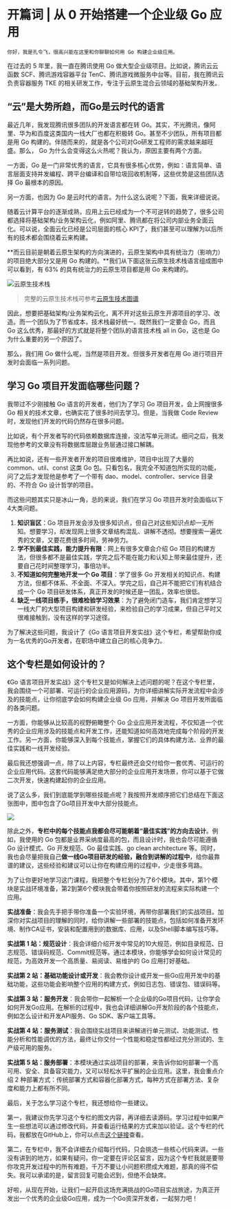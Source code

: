 # 开篇词 | 从 0 开始搭建一个企业级 Go 应用

    你好，我是孔令飞，很高兴能在这里和你聊聊如何用 Go 构建企业级应用。

在过去的 5 年里，我一直在腾讯使用 Go 做大型企业级项目。比如说，腾讯云云函数 SCF、腾讯游戏容器平台 TenC、腾讯游戏微服务中台等。目前，我在腾讯云负责容器服务 TKE 的相关研发工作，专注于云原生混合云领域的基础架构开发。

## “云”是大势所趋，而Go是云时代的语言

最近几年，我发现腾讯很多团队的开发语言都在转 Go。其实，不光腾讯，像阿里、华为和百度这类国内一线大厂也都在积极转 Go。甚至不少团队，所有项目都是用 Go 构建的。伴随而来的，就是各个公司对Go研发工程师的需求越来越旺盛。那么， Go 为什么会变得这么火热呢？我认为，原因主要有两个方面。

一方面，Go 是一门非常优秀的语言，它具有很多核心优势，例如：语言简单、语言层面支持并发编程、跨平台编译和自带垃圾回收机制等，这些优势是这些团队选择 Go 最根本的原因。

另一方面，也因为 Go 是云时代的语言。为什么这么说呢？下面，我来详细说说。

随着云计算平台的逐渐成熟，应用上云已经成为一个不可逆转的趋势了，很多公司都选择将基础架构/业务架构云化，例如阿里、腾讯都在将公司内部业务全面云化。可以说，全面云化已经是公司层面的核心 KPI了，我们甚至可以理解为以后所有的技术都会围绕着云来构建。

**而云目前是朝着云原生架构的方向演进的，云原生架构中具有统治力（影响力）的项目绝大部分又是用 Go 构建的。**我们从下面这张云原生技术栈语言组成图中可以看到，有 63% 的具有统治力的云原生项目都是用 Go 来构建的。

![](https://static001.geekbang.org/resource/image/c6/51/c608623543c26b8f088bea958856f551.png "云原生技术栈")

> 完整的云原生技术栈可参考[云原生技术图谱](https://landscape.cncf.io/images/landscape.png)

因此，想要把基础架构/业务架构云化，离不开对这些云原生开源项目的学习、改造。而一个团队为了节省成本，技术栈最好统一。既然我们一定要会 Go，而且 Go 这么优秀，那最好的方式就是将整个团队的语言技术栈 all in Go，这也是 Go 为什么重要的另一个原因了。

那么，我们用 Go 做什么呢，当然是项目开发。但很多开发者在用 Go 进行项目开发时会面临一系列问题。

## 学习 Go 项目开发面临哪些问题？

我带过不少刚接触 Go 语言的开发者，他们为了学习 Go 项目开发，会上网搜很多 Go 相关的技术文章，也确实花了很多时间去学习。但是，当我做 Code Review 时，发现他们开发的代码仍然存在很多问题。

比如说，有个开发者写的代码依赖数据库连接，没法写单元测试。细问之后，我发现他参考的文章没有将数据库层跟业务层通过接口解耦。

再比如说，还有一些开发者开发的项目很难维护，项目中出现了大量的 common、util、const 这类 Go 包。只看包名，我完全不知道包所实现的功能，问了之后才发现他是参考了一个带有 dao、model、controller、service 目录的、不符合 Go 设计哲学的项目。

而这些问题其实只是冰山一角，总的来说，我们在学习 Go 项目开发时会面临以下4大类问题。

1.  **知识盲区**：Go 项目开发会涉及很多知识点，但自己对这些知识点却一无所知。想要学习，却发现网上很多文章结构混乱、讲解不透彻。想要搜索一遍优秀的文章，又要花费很多时间，劳神劳力。
2.  **学不到最佳实践，能力提升有限**：网上有很多文章会介绍 Go 项目的构建方法，但很多都不是最佳实践，学完之后不能在能力和认知上带来最佳提升，还要自己花时间整理学习，事倍功半。
3.  **不知道如何完整地开发一个 Go 项目**：学了很多 Go 开发相关的知识点、构建方法，但都不体系、不全面、不深入。学完之后，自己并不能把它们有机结合成一个 Go 项目研发体系，真正开发的时候还是一团乱，效率也很低。
4.  **缺乏一线项目练手，很难检验学习效果**：为了避免闭门造车，我们肯定想学习一线大厂的大型项目构建和研发经验，来检验自己的学习成果，但自己平时又很难接触到，没有这样的学习途径。

为了解决这些问题，我设计了《Go 语言项目开发实战》这个专栏，希望帮助你成为一名优秀的Go开发者，在职场中建立自己的核心竞争力。

## 这个专栏是如何设计的？

《Go 语言项目开发实战》这个专栏又是如何解决上述问题的呢？在这个专栏里，我会围绕一个可部署、可运行的企业应用源码，为你详细讲解实际开发流程中会涉及的技能点，让你彻底学会如何构建企业级 Go 应用，并解决 Go 项目开发所面临的各类问题。

一方面，你能够从比较高的视野俯瞰整个 Go 企业应用开发流程，不仅知道一个优秀的企业应用涉及的技能点和开发工作，还能知道如何高效地完成每个阶段的开发工作。另一方面，你能够深入到每个技能点，掌握它们的具体构建方法、业界的最佳实践和一线开发经验。

最后我还想强调一点，除了以上内容，专栏最终还会交付给你一套优秀、可运行的企业应用代码。这套代码能够满足绝大部分的企业应用开发场景，你可以基于它做二次开发，快速构建起你的企业应用。

说了这么多，我们到底能学到哪些技能点呢？我按照开发顺序把它们总结在下面这张图中，图中包含了Go项目开发中大部分技能点。

![](https://static001.geekbang.org/resource/image/c4/8c/c4a4bdfc103f193d292b54e44510f28c.jpg)

除此之外，**专栏中的每个技能点我都会尽可能朝着“最佳实践”的方向去设计**。例如，我使用的 Go 包都是业界采纳度最高的包，而且设计时，我也会尽可能遵循 Go 设计模式、Go 开发规范、Go 最佳实践、go clean architecture 等。同时，我也会尽量把我自己**做一线Go项目研发的经验，融合到讲解的过程中**，给你最靠谱的建议，这些经验和建议可以让你在构建应用的过程中，少走很多弯路。

为了让你更好地学习这门课程，我把整个专栏划分为了6个模块。其中，第1个模块是实战环境准备，第2到第6个模块我会带着你按照研发的流程来实际构建一个应用。

**实战准备**：我会先手把手带你准备一个实验环境，再带你部署我们的实战项目。加深你对实战项目的理解的同时，给你讲解一些部署的技能点，包括如何准备开发环境、制作CA证书，安装和配置用到的数据库、应用，以及Shell脚本编写技巧等。

**实战第 1 站：规范设计**：我会详细介绍开发中常见的10大规范，例如目录规范、日志规范、错误码规范、Commit规范等。通过本模块，你能够学会如何设计常见的规范，为高效开发一个高质量、易阅读、易维护的 Go 应用打好基础。

**实战第 2 站：基础功能设计或开发**：我会教你设计或开发一些Go应用开发中的基础功能，这些功能会影响整个应用的构建方式，例如日志包、错误包、错误码等。

**实战第 3 站：服务开发**：我会带你一起解析一个企业级的Go项目代码，让你学会如何开发Go应用。在解析的过程中，我也会详细讲解Go开发阶段的各个技能点，例如怎么设计和开发API服务、Go SDK、客户端工具等。

**实战第 4 站：服务测试**：我会围绕实战项目来讲解进行单元测试、功能测试、性能分析和性能调优的方法，最终让你交付一个性能和稳定性都经过充分测试的、生产级可用的服务。

**实战第 5 站：服务部署**：本模块通过实战项目的部署，来告诉你如何部署一个高可用、安全、具备容灾能力，又可以轻松水平扩展的企业应用。这里，我会重点介绍 2 种部署方式：传统部署方式和容器化部署方式，每种方式在部署方法、复杂度和能力上都有所不同。

最后，关于怎么学习这个专栏，我还想给你一些建议。

第一，我建议你先学习这个专栏的图文内容，再详细去读源码。学习过程中如果产生一些想法可以通过修改代码，并查看运行结果的方式来加以验证。这个专栏的代码，我都放在GitHub上，你可以点击[这个链接](https://github.com/marmotedu/iam)查看。

第二，在专栏中，我不会详细去介绍每行代码，只会挑选一些核心代码来讲。一些没有讲到的地方，如果有疑问，你一定要在评论区留言，因为这个专栏我就是要带你攻克开发过程中的所有难题，千万不要让小问题积攒成大难题，那真的得不偿失。我可以承诺的是，留言回复可能会迟到，但绝不会缺席。

好啦，从现在开始，让我们一起开启这场充满挑战的Go项目实战旅途，为真正开发出一个优秀的企业级Go应用，成为一个Go资深开发者，一起努力吧！
    